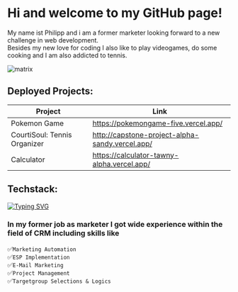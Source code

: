 # Hi and welcome to my GitHub page!

My name ist Philipp and i am a former marketer looking forward to a new challenge in web development.<br>
Besides my new love for coding I also like to play videogames, do some cooking and I am also addicted to tennis.

![matrix](https://media3.giphy.com/media/A06UFEx8jxEwU/giphy.gif?cid=ecf05e47t5im6ir60nmaiuhd2uax01qr8yurgsw9gvhvqtkx&rid=giphy.gif&ct=g "That´s how I feel :D")



## Deployed Projects:

|Project |Link |
--- | --- | 
|Pokemon Game|https://pokemongame-five.vercel.app/|
|CourtiSoul: Tennis Organizer|http://capstone-project-alpha-sandy.vercel.app/|
|Calculator|https://calculator-tawny-alpha.vercel.app/|



## Techstack:
[![Typing SVG](https://readme-typing-svg.herokuapp.com?font=Fira+Code&size=16&duration=650&pause=400&color=F7F7F7&width=435&lines=HTML;CSS;JavaScript;React;Next.js;Zustand;mongoose;MongoDB)](https://git.io/typing-svg)


### In my former job as marketer I got wide experience within the field of CRM including skills like


:white_check_mark:`Marketing Automation`<br>
:white_check_mark:`ESP Implementation`<br>
:white_check_mark:`E-Mail Marketing`<br>
:white_check_mark:`Project Management`<br>
:white_check_mark:`Targetgroup Selections & Logics`
